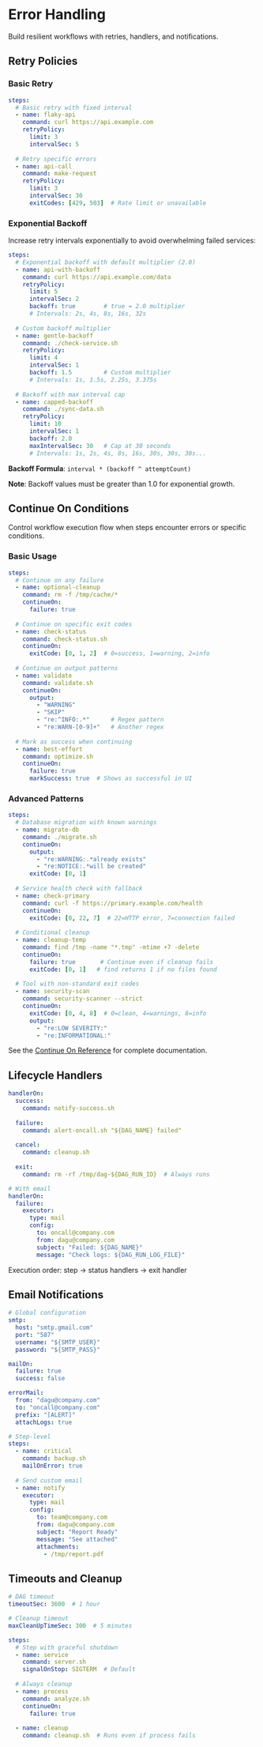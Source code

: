 # Error Handling

Build resilient workflows with retries, handlers, and notifications.

## Retry Policies

### Basic Retry

```yaml
steps:
  # Basic retry with fixed interval
  - name: flaky-api
    command: curl https://api.example.com
    retryPolicy:
      limit: 3
      intervalSec: 5
      
  # Retry specific errors
  - name: api-call
    command: make-request
    retryPolicy:
      limit: 3
      intervalSec: 30
      exitCodes: [429, 503]  # Rate limit or unavailable
```

### Exponential Backoff

Increase retry intervals exponentially to avoid overwhelming failed services:

```yaml
steps:
  # Exponential backoff with default multiplier (2.0)
  - name: api-with-backoff
    command: curl https://api.example.com/data
    retryPolicy:
      limit: 5
      intervalSec: 2
      backoff: true        # true = 2.0 multiplier
      # Intervals: 2s, 4s, 8s, 16s, 32s
      
  # Custom backoff multiplier
  - name: gentle-backoff
    command: ./check-service.sh
    retryPolicy:
      limit: 4
      intervalSec: 1
      backoff: 1.5         # Custom multiplier
      # Intervals: 1s, 1.5s, 2.25s, 3.375s
      
  # Backoff with max interval cap
  - name: capped-backoff
    command: ./sync-data.sh
    retryPolicy:
      limit: 10
      intervalSec: 1
      backoff: 2.0
      maxIntervalSec: 30   # Cap at 30 seconds
      # Intervals: 1s, 2s, 4s, 8s, 16s, 30s, 30s, 30s...
```

**Backoff Formula**: `interval * (backoff ^ attemptCount)`

**Note**: Backoff values must be greater than 1.0 for exponential growth.

## Continue On Conditions

Control workflow execution flow when steps encounter errors or specific conditions.

### Basic Usage

```yaml
steps:
  # Continue on any failure
  - name: optional-cleanup
    command: rm -f /tmp/cache/*
    continueOn:
      failure: true
      
  # Continue on specific exit codes
  - name: check-status
    command: check-status.sh
    continueOn:
      exitCode: [0, 1, 2]  # 0=success, 1=warning, 2=info
      
  # Continue on output patterns
  - name: validate
    command: validate.sh
    continueOn:
      output: 
        - "WARNING"
        - "SKIP"
        - "re:^INFO:.*"      # Regex pattern
        - "re:WARN-[0-9]+"   # Another regex
      
  # Mark as success when continuing
  - name: best-effort
    command: optimize.sh
    continueOn:
      failure: true
      markSuccess: true  # Shows as successful in UI
```

### Advanced Patterns

```yaml
steps:
  # Database migration with known warnings
  - name: migrate-db
    command: ./migrate.sh
    continueOn:
      output:
        - "re:WARNING:.*already exists"
        - "re:NOTICE:.*will be created"
      exitCode: [0, 1]
      
  # Service health check with fallback
  - name: check-primary
    command: curl -f https://primary.example.com/health
    continueOn:
      exitCode: [0, 22, 7]  # 22=HTTP error, 7=connection failed
      
  # Conditional cleanup
  - name: cleanup-temp
    command: find /tmp -name "*.tmp" -mtime +7 -delete
    continueOn:
      failure: true       # Continue even if cleanup fails
      exitCode: [0, 1]   # find returns 1 if no files found
      
  # Tool with non-standard exit codes
  - name: security-scan
    command: security-scanner --strict
    continueOn:
      exitCode: [0, 4, 8]  # 0=clean, 4=warnings, 8=info
      output:
        - "re:LOW SEVERITY:"
        - "re:INFORMATIONAL:"
```

See the [Continue On Reference](/reference/continue-on) for complete documentation.

## Lifecycle Handlers

```yaml
handlerOn:
  success:
    command: notify-success.sh
    
  failure:
    command: alert-oncall.sh "${DAG_NAME} failed"
    
  cancel:
    command: cleanup.sh
    
  exit:
    command: rm -rf /tmp/dag-${DAG_RUN_ID}  # Always runs

# With email
handlerOn:
  failure:
    executor:
      type: mail
      config:
        to: oncall@company.com
        from: dagu@company.com
        subject: "Failed: ${DAG_NAME}"
        message: "Check logs: ${DAG_RUN_LOG_FILE}"
```

Execution order: step → status handlers → exit handler

## Email Notifications

```yaml
# Global configuration
smtp:
  host: "smtp.gmail.com"
  port: "587"
  username: "${SMTP_USER}"
  password: "${SMTP_PASS}"

mailOn:
  failure: true
  success: false

errorMail:
  from: "dagu@company.com"
  to: "oncall@company.com"
  prefix: "[ALERT]"
  attachLogs: true

# Step-level
steps:
  - name: critical
    command: backup.sh
    mailOnError: true
    
  # Send custom email
  - name: notify
    executor:
      type: mail
      config:
        to: team@company.com
        from: dagu@company.com
        subject: "Report Ready"
        message: "See attached"
        attachments:
          - /tmp/report.pdf
```

## Timeouts and Cleanup

```yaml
# DAG timeout
timeoutSec: 3600  # 1 hour

# Cleanup timeout
maxCleanUpTimeSec: 300  # 5 minutes

steps:
  # Step with graceful shutdown
  - name: service
    command: server.sh
    signalOnStop: SIGTERM  # Default
    
  # Always cleanup
  - name: process
    command: analyze.sh
    continueOn:
      failure: true
      
  - name: cleanup
    command: cleanup.sh  # Runs even if process fails
```
